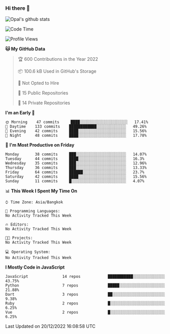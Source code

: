 ### Hi there 👋

![Opal's github stats](https://github-readme-stats.vercel.app/api?username=coolkidneversleep&count_private=true&show_icons=true&theme=radical)


<!--START_SECTION:waka-->
![Code Time](http://img.shields.io/badge/Code%20Time-64%20hrs%2038%20mins-blue)

![Profile Views](http://img.shields.io/badge/Profile%20Views-0-blue)

**🐱 My GitHub Data** 

> 🏆 600 Contributions in the Year 2022
 > 
> 📦 100.6 kB Used in GitHub's Storage 
 > 
> 🚫 Not Opted to Hire
 > 
> 📜 15 Public Repositories 
 > 
> 🔑 14 Private Repositories  
 > 
**I'm an Early 🐤** 

```text
🌞 Morning    47 commits     ████░░░░░░░░░░░░░░░░░░░░░   17.41% 
🌆 Daytime    133 commits    ████████████░░░░░░░░░░░░░   49.26% 
🌃 Evening    42 commits     ████░░░░░░░░░░░░░░░░░░░░░   15.56% 
🌙 Night      48 commits     ████░░░░░░░░░░░░░░░░░░░░░   17.78%

```
📅 **I'm Most Productive on Friday** 

```text
Monday       38 commits     ███░░░░░░░░░░░░░░░░░░░░░░   14.07% 
Tuesday      44 commits     ████░░░░░░░░░░░░░░░░░░░░░   16.3% 
Wednesday    35 commits     ███░░░░░░░░░░░░░░░░░░░░░░   12.96% 
Thursday     36 commits     ███░░░░░░░░░░░░░░░░░░░░░░   13.33% 
Friday       64 commits     ██████░░░░░░░░░░░░░░░░░░░   23.7% 
Saturday     42 commits     ████░░░░░░░░░░░░░░░░░░░░░   15.56% 
Sunday       11 commits     █░░░░░░░░░░░░░░░░░░░░░░░░   4.07%

```


📊 **This Week I Spent My Time On** 

```text
⌚︎ Time Zone: Asia/Bangkok

💬 Programming Languages: 
No Activity Tracked This Week

🔥 Editors: 
No Activity Tracked This Week

🐱‍💻 Projects: 
No Activity Tracked This Week

💻 Operating System: 
No Activity Tracked This Week

```

**I Mostly Code in JavaScript** 

```text
JavaScript               14 repos            ███████████░░░░░░░░░░░░░░   43.75% 
Python                   7 repos             █████░░░░░░░░░░░░░░░░░░░░   21.88% 
Dart                     3 repos             ██░░░░░░░░░░░░░░░░░░░░░░░   9.38% 
Ruby                     2 repos             █░░░░░░░░░░░░░░░░░░░░░░░░   6.25% 
Vue                      2 repos             █░░░░░░░░░░░░░░░░░░░░░░░░   6.25%

```



 Last Updated on 20/12/2022 16:08:58 UTC
<!--END_SECTION:waka-->

